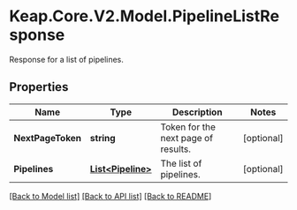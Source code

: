 # Keap.Core.V2.Model.PipelineListResponse
Response for a list of pipelines.

## Properties

Name | Type | Description | Notes
------------ | ------------- | ------------- | -------------
**NextPageToken** | **string** | Token for the next page of results. | [optional] 
**Pipelines** | [**List&lt;Pipeline&gt;**](Pipeline.md) | The list of pipelines. | [optional] 

[[Back to Model list]](../README.md#documentation-for-models) [[Back to API list]](../README.md#documentation-for-api-endpoints) [[Back to README]](../README.md)

